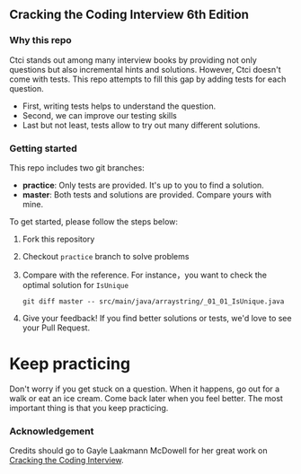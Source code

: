 ## Cracking the Coding Interview 6th Edition

### Why this repo
Ctci stands out among many interview books by providing not only questions but also incremental hints and solutions. 
However, Ctci doesn't come with tests. This repo attempts to fill this gap by adding tests for each question.
 
- First, writing tests helps to understand the question.
- Second, we can improve our testing skills
- Last but not least, tests allow to try out many different solutions.

### Getting started

This repo includes two git branches:
- **practice**: Only tests are provided. It's up to you to find a solution.
- **master**: Both tests and solutions are provided. Compare yours with mine.

To get started, please follow the steps below:
1. Fork this repository
2. Checkout `practice` branch to solve problems
3. Compare with the reference. For instance，you want to check the optimal solution for `IsUnique`

    ```git diff master -- src/main/java/arraystring/_01_01_IsUnique.java```

4. Give your feedback! If you find better solutions or tests, we'd love to see your Pull Request. 
    
# Keep practicing
Don't worry if you get stuck on a question. When it happens, go out for a walk or eat an ice cream. Come back later when you feel better. The most important thing is that you keep practicing.


### Acknowledgement
Credits should go to Gayle Laakmann McDowell for her great work on [Cracking the Coding Interview](http://amzn.to/2zTpjdP). 
